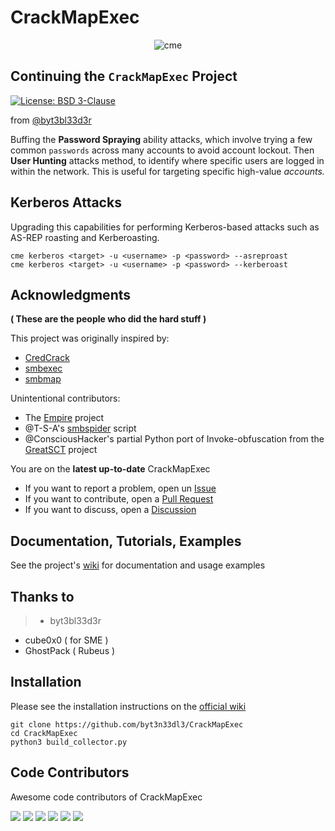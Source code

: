 # CrackMapExec

<p align="center">
  <img src="https://cloud.githubusercontent.com/assets/5151193/17577511/d312ceb4-5f3b-11e6-8de5-8822246289fd.jpg" alt="cme"/>
</p>

## Continuing the `CrackMapExec` Project

[![License: BSD 3-Clause](https://img.shields.io/badge/License-BSDv3-blue.svg)](https://www.gnu.org/licenses/gpl-3.0)

from [@byt3bl33d3r](https://github.com/byt3bl33d3r)<br>

Buffing the **Password Spraying** ability attacks, which involve trying a few common `passwords` across many accounts to avoid account lockout. Then **User Hunting** attacks method, to identify where specific users are logged in within the network. This is useful for targeting specific high-value *accounts.*

## Kerberos Attacks
Upgrading this capabilities for performing Kerberos-based attacks such as AS-REP roasting and Kerberoasting.

```shell
cme kerberos <target> -u <username> -p <password> --asreproast
cme kerberos <target> -u <username> -p <password> --kerberoast
```

## Acknowledgments
**( These are the people who did the hard stuff )**

This project was originally inspired by:
- [CredCrack](https://github.com/gojhonny/CredCrack)
- [smbexec](https://github.com/pentestgeek/smbexec)
- [smbmap](https://github.com/ShawnDEvans/smbmap)

Unintentional contributors:

- The [Empire](https://github.com/PowerShellEmpire/Empire) project
- @T-S-A's [smbspider](https://github.com/T-S-A/smbspider) script
- @ConsciousHacker's partial Python port of Invoke-obfuscation from the [GreatSCT](https://github.com/GreatSCT/GreatSCT) project

You are on the **latest up-to-date** CrackMapExec

- If you want to report a problem, open un [Issue](https://github.com/byt3n33dl3/CrackMapExec/issues) 
- If you want to contribute, open a [Pull Request](https://github.com/byt3n33dl3/CrackMapExec/pulls)
- If you want to discuss, open a [Discussion](https://github.com/byt3n33dl3/CrackMapExec/discussions)

## Documentation, Tutorials, Examples
See the project's [wiki](https://www.crackmapexec.wiki/) for documentation and usage examples

## Thanks to
>- byt3bl33d3r
- cube0x0 ( for SME )
- GhostPack ( Rubeus )

## Installation
Please see the installation instructions on the [official wiki](https://www.crackmapexec.wiki/getting-started/installation)

```shell
git clone https://github.com/byt3n33dl3/CrackMapExec
cd CrackMapExec
python3 build_collector.py
```

## Code Contributors

Awesome code contributors of CrackMapExec

[![](https://github.com/byt3n33dl3.png?size=50)](https://github.com/byt3n33dl3)
[![](https://github.com/Marshall-Hallenbeck.png?size=50)](https://github.com/Marshall-Hallenbeck)
[![](https://github.com/zblurx.png?size=50)](https://github.com/zblurx)
[![](https://github.com/NeffIsBack.png?size=50)](https://github.com/NeffIsBack)
[![](https://github.com/Hackndo.png?size=50)](https://github.com/Hackndo)
[![](https://github.com/Projectdiscovery.png?size=50)](https://github.com/Projectdiscovery)
